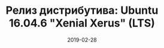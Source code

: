 ---
layout: post
title: "Релиз дистрибутива: Ubuntu 16.04.6 \"Xenial Xerus\" (LTS)"
date: 2019-02-28   
---